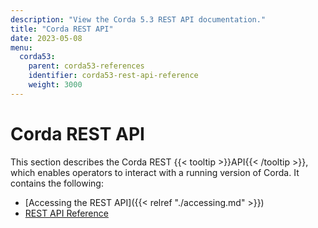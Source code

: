 ```yaml
---
description: "View the Corda 5.3 REST API documentation."
title: "Corda REST API"
date: 2023-05-08
menu:
  corda53:
    parent: corda53-references
    identifier: corda53-rest-api-reference
    weight: 3000
---
```

# Corda REST API

This section describes the Corda REST {{< tooltip >}}API{{< /tooltip >}}, which enables operators to interact with a running version of Corda. It contains the following:

* [Accessing the REST API]({{< relref "./accessing.md" >}})
* [REST API Reference](./rest-api/openapi.html)

